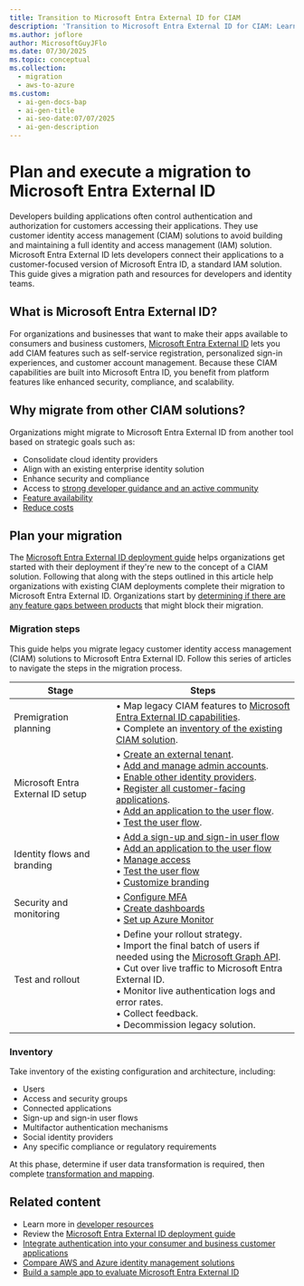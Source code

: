 ```yaml
---
title: Transition to Microsoft Entra External ID for CIAM
description: 'Transition to Microsoft Entra External ID for CIAM: Learn how to migrate your legacy customer identity solutions to enhance security, compliance, and scalability.'
ms.author: joflore
author: MicrosoftGuyJFlo
ms.date: 07/30/2025
ms.topic: conceptual
ms.collection:
  - migration
  - aws-to-azure
ms.custom:
  - ai-gen-docs-bap
  - ai-gen-title
  - ai-seo-date:07/07/2025
  - ai-gen-description
---
```

# Plan and execute a migration to Microsoft Entra External ID

Developers building applications often control authentication and authorization for customers accessing their applications. They use customer identity access management (CIAM) solutions to avoid building and maintaining a full identity and access management (IAM) solution. Microsoft Entra External ID lets developers connect their applications to a customer-focused version of Microsoft Entra ID, a standard IAM solution. This guide gives a migration path and resources for developers and identity teams.

## What is Microsoft Entra External ID?

For organizations and businesses that want to make their apps available to consumers and business customers, [Microsoft Entra External ID](overview-customers-ciam.md) lets you add CIAM features such as self-service registration, personalized sign-in experiences, and customer account management. Because these CIAM capabilities are built into Microsoft Entra ID, you benefit from platform features like enhanced security, compliance, and scalability.

## Why migrate from other CIAM solutions?

Organizations might migrate to Microsoft Entra External ID from another tool based on strategic goals such as:

- Consolidate cloud identity providers
- Align with an existing enterprise identity solution
- Enhance security and compliance
- Access to [strong developer guidance and an active community](https://developer.microsoft.com/identity/external-id)
- [Feature availability](concept-supported-features-customers.md#general-feature-comparison)
- [Reduce costs](https://azure.microsoft.com/pricing/details/microsoft-entra-external-id )

## Plan your migration

The [Microsoft Entra External ID deployment guide](/entra/architecture/deployment-external-intro) helps organizations get started with their deployment if they're new to the concept of a CIAM solution. Following that along with the steps outlined in this article help organizations with existing CIAM deployments complete their migration to Microsoft Entra External ID. Organizations start by [determining if there are any feature gaps between products](concept-supported-features-customers.md#general-feature-comparison) that might block their migration.

### Migration steps

This guide helps you migrate legacy customer identity access management (CIAM) solutions to Microsoft Entra External ID. Follow this series of articles to navigate the steps in the migration process.

| Stage | Steps |
| --- | --- |
| Premigration planning | &#8226; Map legacy CIAM features to [Microsoft Entra External ID capabilities](overview-customers-ciam.md). </br>&#8226; Complete an [inventory of the existing CIAM solution](#inventory). |
| Microsoft Entra External ID setup | &#8226; [Create an external tenant](how-to-create-external-tenant-portal.md). </br>&#8226; [Add and manage admin accounts](how-to-manage-admin-accounts.md). </br>&#8226; [Enable other identity providers](concept-authentication-methods-customers.md). </br>&#8226; [Register all customer-facing applications](/entra/identity-platform/quickstart-register-app). </br>&#8226; [Add an application to the user flow](how-to-user-flow-add-application.md). </br>&#8226; [Test the user flow](how-to-test-user-flows.md).|
| Identity flows and branding | &#8226; [Add a sign-up and sign-in user flow](how-to-user-flow-sign-up-sign-in-customers.md) </br>&#8226; [Add an application to the user flow](how-to-user-flow-add-application.md) </br>&#8226; [Manage access](how-to-use-app-roles-customers.md) </br>&#8226; [Test the user flow](how-to-test-user-flows.md)  </br>&#8226; [Customize branding](how-to-customize-branding-customers.md) |
| Security and monitoring | &#8226; [Configure MFA](how-to-multifactor-authentication-customers.md) </br>&#8226; [Create dashboards](how-to-user-insights.md) </br>&#8226; [Set up Azure Monitor](how-to-azure-monitor.md) |
| Test and rollout | &#8226; Define your rollout strategy. </br>&#8226; Import the final batch of users if needed using the [Microsoft Graph API](/graph/api/user-post-users). </br>&#8226; Cut over live traffic to Microsoft Entra External ID. </br>&#8226; Monitor live authentication logs and error rates. </br>&#8226; Collect feedback. </br>&#8226; Decommission legacy solution. |

### Inventory

Take inventory of the existing configuration and architecture, including:

- Users
- Access and security groups
- Connected applications
- Sign-up and sign-in user flows
- Multifactor authentication mechanisms
- Social identity providers
- Any specific compliance or regulatory requirements

At this phase, determine if user data transformation is required, then complete [transformation and mapping](concept-user-attributes.md).

## Related content

- Learn more in [developer resources](https://developer.microsoft.com/identity/external-id)
- Review the [Microsoft Entra External ID deployment guide](/entra/architecture/deployment-external-intro)
- [Integrate authentication into your consumer and business customer applications](visual-studio-code-extension.md)
- [Compare AWS and Azure identity management solutions](/azure/architecture/aws-professional/security-identity)
- [Build a sample app to evaluate Microsoft Entra External ID](/training/entra-external-identities/)
